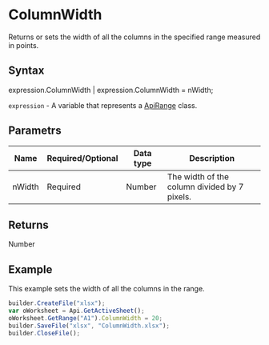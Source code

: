 # ColumnWidth

Returns or sets the width of all the columns in the specified range measured in points.

## Syntax

expression.ColumnWidth &#124; expression.ColumnWidth = nWidth;

`expression` - A variable that represents a [ApiRange](../ApiRange.md) class.

## Parametrs

| **Name** | **Required/Optional** | **Data type** | **Description** |
| ------------- | ------------- | ------------- | ------------- |
| nWidth | Required | Number | The width of the column divided by 7 pixels. |

## Returns

Number

## Example

This example sets the width of all the columns in the range.

```javascript
builder.CreateFile("xlsx");
var oWorksheet = Api.GetActiveSheet();
oWorksheet.GetRange("A1").ColumnWidth = 20;
builder.SaveFile("xlsx", "ColumnWidth.xlsx");
builder.CloseFile();
```